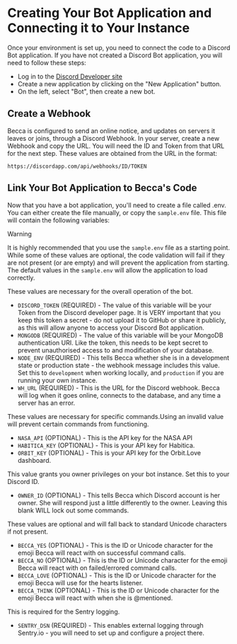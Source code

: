 # Creating Your Bot Application and Connecting it to Your Instance

Once your environment is set up, you need to connect the code to a Discord Bot application. If you have not created a Discord Bot application, you will need to follow these steps:

- Log in to the [Discord Developer site](https://discord.com/developers)
- Create a new application by clicking on the "New Application" button.
- On the left, select "Bot", then create a new bot.

## Create a Webhook

Becca is configured to send an online notice, and updates on servers it leaves or joins, through a Discord Webhook. In your server, create a new Webhook and copy the URL. You will need the ID and Token from that URL for the next step. These values are obtained from the URL in the format:

`https://discordapp.com/api/webhooks/ID/TOKEN`

## Link Your Bot Application to Becca's Code

Now that you have a bot application, you'll need to create a file called .env. You can either create the file manually, or copy the `sample.env` file. This file will contain the following variables:

> [!WARNING]
> It is highly recommended that you use the `sample.env` file as a starting point. While some of these values are optional, the code validation will fail if they are not present (or are empty) and will prevent the application from starting. The default values in the `sample.env` will allow the application to load correctly.

These values are necessary for the overall operation of the bot.

- `DISCORD_TOKEN` (REQUIRED) - The value of this variable will be your Token from the Discord developer page. It is VERY important that you keep this token a secret - do not upload it to GitHub or share it publicly, as this will allow anyone to access your Discord Bot application.
- `MONGODB` (REQUIRED) - The value of this variable will be your MongoDB authentication URI. Like the token, this needs to be kept secret to prevent unauthorised access to and modification of your database.
- `NODE_ENV` (REQUIRED) - This tells Becca whether she is in a development state or production state - the webhook message includes this value. Set this to `development` when working locally, and `production` if you are running your own instance.
- `WH_URL` (REQUIRED) - This is the URL for the Discord webhook. Becca will log when it goes online, connects to the database, and any time a server has an error.

These values are necessary for specific commands.Using an invalid value will prevent certain commands from functioning.

- `NASA_API` (OPTIONAL) - This is the API key for the NASA API
- `HABITICA_KEY` (OPTIONAL) - This is your API key for Habitica.
- `ORBIT_KEY` (OPTIONAL) - This is your API key for the Orbit.Love dashboard.

This value grants you owner privileges on your bot instance. Set this to your Discord ID.

- `OWNER_ID` (OPTIONAL) - This tells Becca which Discord account is her owner. She will respond just a little differently to the owner. Leaving this blank WILL lock out some commands.

These values are optional and will fall back to standard Unicode characters if not present.

- `BECCA_YES` (OPTIONAL) - This is the ID or Unicode character for the emoji Becca will react with on successful command calls.
- `BECCA_NO` (OPTIONAL) - This is the ID or Unicode character for the emoji Becca will react with on failed/errored command calls.
- `BECCA_LOVE` (OPTIONAL) - This is the ID or Unicode character for the emoji Becca will use for the hearts listener.
- `BECCA_THINK` (OPTIONAL) - This is the ID or Unicode character for the emoji Becca will react with when she is @mentioned.

This is required for the Sentry logging.

- `SENTRY_DSN` (REQUIRED) - This enables external logging through Sentry.io - you will need to set up and configure a project there.
